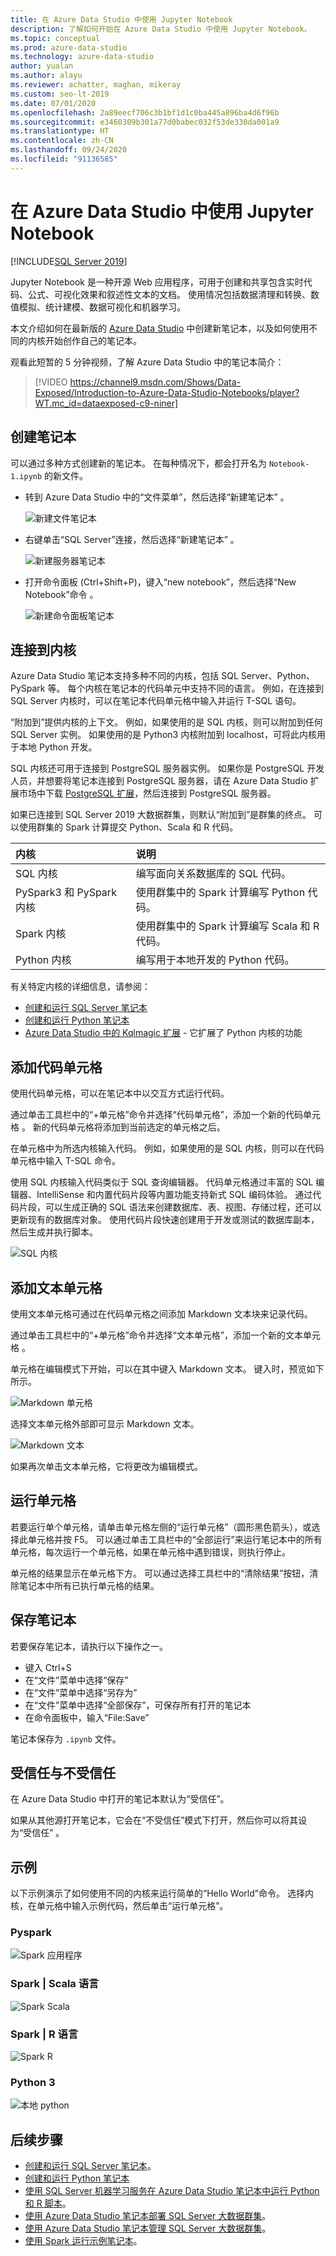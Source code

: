 ```yaml
---
title: 在 Azure Data Studio 中使用 Jupyter Notebook
description: 了解如何开始在 Azure Data Studio 中使用 Jupyter Notebook。
ms.topic: conceptual
ms.prod: azure-data-studio
ms.technology: azure-data-studio
author: yualan
ms.author: alayu
ms.reviewer: achatter, maghan, mikeray
ms.custom: seo-lt-2019
ms.date: 07/01/2020
ms.openlocfilehash: 2a89eecf706c3b1bf1d1c0ba445a896ba4d6f96b
ms.sourcegitcommit: e3460309b301a77d0babec032f53de330da001a9
ms.translationtype: HT
ms.contentlocale: zh-CN
ms.lasthandoff: 09/24/2020
ms.locfileid: "91136585"
---
```

# <a name="use-jupyter-notebooks-in-azure-data-studio"></a>在 Azure Data Studio 中使用 Jupyter Notebook

[!INCLUDE[SQL Server 2019](../../includes/applies-to-version/sqlserver2019.md)]

Jupyter Notebook 是一种开源 Web 应用程序，可用于创建和共享包含实时代码、公式、可视化效果和叙述性文本的文档。 使用情况包括数据清理和转换、数值模拟、统计建模、数据可视化和机器学习。

本文介绍如何在最新版的 [Azure Data Studio](../download-azure-data-studio.md) 中创建新笔记本，以及如何使用不同的内核开始创作自己的笔记本。

观看此短暂的 5 分钟视频，了解 Azure Data Studio 中的笔记本简介：

> [!VIDEO https://channel9.msdn.com/Shows/Data-Exposed/Introduction-to-Azure-Data-Studio-Notebooks/player?WT.mc_id=dataexposed-c9-niner]

## <a name="create-a-notebook"></a>创建笔记本

可以通过多种方式创建新的笔记本。 在每种情况下，都会打开名为 `Notebook-1.ipynb` 的新文件。

- 转到 Azure Data Studio 中的“文件菜单”，然后选择“新建笔记本” 。

  ![新建文件笔记本](media/notebooks-guidance/file-new-notebook.png)

- 右键单击“SQL Server”连接，然后选择“新建笔记本” 。

  ![新建服务器笔记本](media/notebooks-guidance/server-new-notebook.png)

- 打开命令面板 (Ctrl+Shift+P)，键入“new notebook”，然后选择“New Notebook”命令 。

  ![新建命令面板笔记本](media/notebooks-guidance/command-palette-new-notebook.png)

## <a name="connect-to-a-kernel"></a>连接到内核

Azure Data Studio 笔记本支持多种不同的内核，包括 SQL Server、Python、PySpark 等。 每个内核在笔记本的代码单元中支持不同的语言。 例如，在连接到 SQL Server 内核时，可以在笔记本代码单元格中输入并运行 T-SQL 语句。

“附加到”提供内核的上下文。 例如，如果使用的是 SQL 内核，则可以附加到任何 SQL Server 实例。
如果使用的是 Python3 内核附加到 localhost，可将此内核用于本地 Python 开发。

SQL 内核还可用于连接到 PostgreSQL 服务器实例。 如果你是 PostgreSQL 开发人员，并想要将笔记本连接到 PostgreSQL 服务器，请在 Azure Data Studio 扩展市场中下载 [PostgreSQL 扩展](../extensions/postgres-extension.md)，然后连接到 PostgreSQL 服务器。

如果已连接到 SQL Server 2019 大数据群集，则默认“附加到”是群集的终点。 可以使用群集的 Spark 计算提交 Python、Scala 和 R 代码。

| 内核                      | 说明                                                  |
|:----------------------------|:-------------------------------------------------------------|
| SQL 内核                  | 编写面向关系数据库的 SQL 代码。         |
| PySpark3 和 PySpark 内核 | 使用群集中的 Spark 计算编写 Python 代码。      |
| Spark 内核                | 使用群集中的 Spark 计算编写 Scala 和 R 代码。 |
| Python 内核               | 编写用于本地开发的 Python 代码。                     |

有关特定内核的详细信息，请参阅：

- [创建和运行 SQL Server 笔记本](./notebooks-sql-kernel.md)
- [创建和运行 Python 笔记本](./notebooks-python-kernel.md)
- [Azure Data Studio 中的 Kqlmagic 扩展](./notebooks-kqlmagic.md) - 它扩展了 Python 内核的功能

## <a name="add-a-code-cell"></a>添加代码单元格

使用代码单元格，可以在笔记本中以交互方式运行代码。

通过单击工具栏中的“+单元格”命令并选择“代码单元格”，添加一个新的代码单元格 。 新的代码单元格将添加到当前选定的单元格之后。

在单元格中为所选内核输入代码。 例如，如果使用的是 SQL 内核，则可以在代码单元格中输入 T-SQL 命令。

使用 SQL 内核输入代码类似于 SQL 查询编辑器。 代码单元格通过丰富的 SQL 编辑器、IntelliSense 和内置代码片段等内置功能支持新式 SQL 编码体验。 通过代码片段，可以生成正确的 SQL 语法来创建数据库、表、视图、存储过程，还可以更新现有的数据库对象。 使用代码片段快速创建用于开发或测试的数据库副本，然后生成并执行脚本。

![SQL 内核](media/notebooks-guidance/intellisense-code-cell.png)

## <a name="add-a-text-cell"></a>添加文本单元格

使用文本单元格可通过在代码单元格之间添加 Markdown 文本块来记录代码。

通过单击工具栏中的“+单元格”命令并选择“文本单元格”，添加一个新的文本单元格 。

单元格在编辑模式下开始，可以在其中键入 Markdown 文本。 键入时，预览如下所示。

![Markdown 单元格](media/notebooks-guidance/notebook-markdown-cell.png)

选择文本单元格外部即可显示 Markdown 文本。

![Markdown 文本](media/notebooks-guidance/notebook-markdown-preview.png)

如果再次单击文本单元格，它将更改为编辑模式。

## <a name="run-a-cell"></a>运行单元格

若要运行单个单元格，请单击单元格左侧的“运行单元格”（圆形黑色箭头），或选择此单元格并按 F5。 可以通过单击工具栏中的“全部运行”来运行笔记本中的所有单元格，每次运行一个单元格，如果在单元格中遇到错误，则执行停止。

单元格的结果显示在单元格下方。 可以通过选择工具栏中的“清除结果”按钮，清除笔记本中所有已执行单元格的结果。

## <a name="save-a-notebook"></a>保存笔记本

若要保存笔记本，请执行以下操作之一。

- 键入 Ctrl+S
- 在“文件”菜单中选择“保存” 
- 在“文件”菜单中选择“另存为” 
- 在“文件”菜单中选择“全部保存”，可保存所有打开的笔记本 
- 在命令面板中，输入“File:Save”

笔记本保存为 `.ipynb` 文件。

## <a name="trusted-and-non-trusted"></a>受信任与不受信任

在 Azure Data Studio 中打开的笔记本默认为“受信任”。

如果从其他源打开笔记本，它会在“不受信任”模式下打开，然后你可以将其设为“受信任” 。

## <a name="examples"></a>示例

以下示例演示了如何使用不同的内核来运行简单的“Hello World”命令。 选择内核，在单元格中输入示例代码，然后单击“运行单元格”。

### <a name="pyspark"></a>Pyspark

![Spark 应用程序](media/notebooks-guidance/pyspark.png)

### <a name="spark--scala-language"></a>Spark | Scala 语言

![Spark Scala](media/notebooks-guidance/spark-scala.png)

### <a name="spark--r-language"></a>Spark | R 语言

![Spark R](media/notebooks-guidance/spark-r.png)

### <a name="python-3"></a>Python 3

![本地 python](media/notebooks-guidance/local-python.png)

## <a name="next-steps"></a>后续步骤

- [创建和运行 SQL Server 笔记本](./notebooks-sql-kernel.md)。
- [创建和运行 Python 笔记本](./notebooks-python-kernel.md)
- [使用 SQL Server 机器学习服务在 Azure Data Studio 笔记本中运行 Python 和 R 脚本](../../machine-learning/install/sql-machine-learning-azure-data-studio.md)。
- [使用 Azure Data Studio 笔记本部署 SQL Server 大数据群集](../../big-data-cluster/notebooks-deploy.md)。
- [使用 Azure Data Studio 笔记本管理 SQL Server 大数据群集](../../big-data-cluster/notebooks-manage-bdc.md)。
- [使用 Spark 运行示例笔记本](../../big-data-cluster/notebooks-tutorial-spark.md)。
